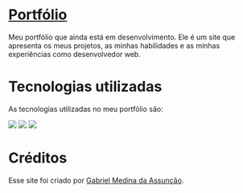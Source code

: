 # <a href=“https://gabs4841.github.io/”> Portfólio </a>

Meu portfólio que ainda está em desenvolvimento. Ele é um site que apresenta os meus projetos, as minhas habilidades e as minhas experiências como desenvolvedor web.

# Tecnologias utilizadas

As tecnologias utilizadas no meu portfólio são:

<div style="display: inline_block">
<img src="https://img.shields.io/badge/html5-%23E34F26.svg?style=for-the-badge&logo=html5&logoColor=white" />
<img src="https://img.shields.io/badge/css3-%231572B6.svg?style=for-the-badge&logo=css3&logoColor=white" />
<img src="https://img.shields.io/badge/javascript-%23323330.svg?style=for-the-badge&logo=javascript&logoColor=%23F7DF1E" />
</div>

# Créditos
Esse site foi criado por [Gabriel Medina da Assunção](https://github.com/gabs4841).

